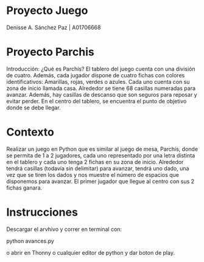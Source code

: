 # Proyecto Juego
Denisse A. Sánchez Paz       | A01706668

# Proyecto Parchis 
Introducción:
¿Qué es Parchís?
El tablero del juego cuenta con una división de cuatro. Además, cada jugador dispone de cuatro fichas con colores identificativos: Amarillas, rojas, verdes o azules. Cada uno cuenta con su zona de inicio llamada casa. Alrededor se tiene 68 casillas numeradas para avanzar. Además, hay casillas de descanso que son seguros para reposar y evitar perder. En el centro del tablero, se encuentra el punto de objetivo donde se debe llegar.

# Contexto
Realizar un juego en Python que es similar al juego de mesa, Parchís, donde se permita de 1 a 2 jugadores, cada uno representado por una letra distinta en el tablero y cada uno tenga 2 fichas en su zona de inicio. Alrededor tendrá casillas (todavía sin delimitar) para avanzar, tendrá uno dado, una vez que se tiren los dados y nos muestre el número de espacios que disponemos para avanzar. El primer jugador que llegue al centro con sus 2 fichas ganara. 

# Instrucciones 
Descargar el arvhivo y correr en terminal con:

python avances.py

o abrir en Thonny o cualquier editor de python y dar boton de play.
